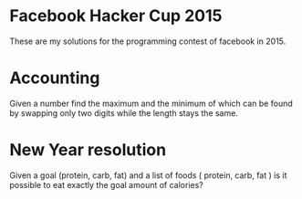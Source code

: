 Facebook Hacker Cup 2015
========================

These are my solutions for the programming contest of facebook in 2015. 


# Accounting

Given a number find the maximum and the minimum of which can be found by swapping only two digits while the length stays the same.


# New Year resolution

Given a goal (protein, carb, fat) and a list of foods ( protein, carb,  fat ) is it possible to eat exactly the goal amount of calories?

